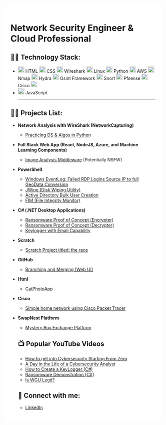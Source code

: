 <div style="background-color: white; padding: 20px;">
  <h1>Network Security Engineer & Cloud Professional</h1>

  ## 👨‍💻 Technology Stack:
  - <img src="https://www.freepnglogos.com/uploads/html5-logo-png/html5-logo-html-logo-0.png" alt="HTML" width="20"> HTML   <img src="https://cdn.freebiesupply.com/logos/large/2x/css3-logo-png-transparent.png" alt="CSS" width="20"> CSS  <img src="https://cdn.icon-icons.com/icons2/1495/PNG/512/wireshark_103123.png" alt="Wireshark" width="20"> Wireshark  <img src="https://cdn.icon-icons.com/icons2/46/PNG/128/linux_penguin_animal_9362.png" alt="Linux" width="20"> Linux  <img src="https://cdn.icon-icons.com/icons2/112/PNG/512/python_18894.png" alt="Python" width="20"> Python  <img src="https://cdn.icon-icons.com/icons2/2389/PNG/512/amazon_aws_logo_icon_145507.png" alt="AWS" width="20"> AWS  <img src="https://cdn.icon-icons.com/icons2/2148/PNG/512/nmap_icon_132152.png" alt="Nmap" width="20"> Nmap   <img src="https://cdn.icon-icons.com/icons2/390/PNG/512/hydra_39088.png" alt="Hydra" width="20"> Hydra  <img src="https://seeklogo.com/images/O/osint-logo-B1BB1F1B1C-seeklogo.com.png" alt="Osint Framework" width="20"> Osint Framework <img src="https://cdn.icon-icons.com/icons2/2699/PNG/512/snort_logo_icon_167980.png" alt="Snort" width="20"> Snort <img src="https://cdn.icon-icons.com/icons2/3914/PNG/512/pfsense_logo_icon_248868.png" alt="Pfsense" width="20"> Pfsense  <img src="https://www.freepnglogos.com/uploads/cisco-png-logo/networking-and-cisco-packet-tracer-png-logo-17.png" alt="Cisco" width="20"> Cisco <img src="https://www.freepnglogos.com/uploads/cisco-png-logo/networking-and-cisco-packet-tracer-png-logo-17.png" alt="Cisco" width="20">
  - <img src="(https://cdn.icon-icons.com/icons2/2108/PNG/512/javascript_icon_130900.png)" alt="javascript" width="20"> JavaScript <hr>

  ## 👨‍💻 Projects List:
  - **Network Analysis with WireShark (NetworkCapturing)**
    - [Practicing DS & Algos in Python](https://github.com/NtokozoMothwa/Algorithms-Practice)
  - **Full Stack Web App (React, NodeJS, Azure, and Machine Learning Components)**
    - [Image Analysis Middleware](https://github.com/NtokozoMothwa/4chan-Image-Analysis-Middleware-C964) (Potentially NSFW)
  - **PowerShell**
    - [Windows EventLog: Failed RDP Logins Source IP to full GeoData Conversion](https://github.com/NtokozoMothwa/Sentinel-Lab)
    - [JWipe (Disk Wiping Utility)](https://github.com/NtokozoMothwa/Jwipe.PowerShell)
    - [Active Directory Bulk User Creation](https://github.com/NtokozoMothwa/AD_PS)
    - [FIM (File Integrity Monitor)](https://github.com/NtokozoMothwa/PowerShell-Integrity-FIM)
  - **C# (.NET Desktop Applications)**
    - [Ransomware Proof of Concept (Encrypter)](https://github.com/NtokozoMothwa/EncrypterPOC)
    - [Ransomware Proof of Concept (Decrypter)](https://github.com/NtokozoMothwa/DecrypterPOC)
    - [Keylogger with Email Capability](https://github.com/NtokozoMothwa/Key-Logger-With-Email)
  - **Scratch**
    - [Scratch Project titled: the race](https://scratch.mit.edu/projects/938876054/)
  - **GitHub**
    - [Branching and Merging (Web UI)](https://github.com/NtokozoMothwa/Branching-and-Merging-Web-UI)
  - **Html**
    - [CatPhotoApp](https://github.com/NtokozoMothwa/ToDo-List-App)
  - **Cisco**
    - [Simple home network using Cisco Packet Tracer](https://github.com/NtokozoMothwa/builing-a-home-network)
- **SwapNest Platform**
    - [Mystery Box Exchange Platform](https://github.com/NtokozoMothwa/builing-a-home-network)


  ## 📺 Popular YouTube Videos
  - [How to get into Cybersecurity Starting From Zero](https://www.youtube.com/watch?v=a83ASGn_V_s)
  - [A Day in the Life of a Cybersecurity Analyst](https://www.youtube.com/watch?v=uHy3oM7NnoU)
  - [How to Create a KeyLogger (C#)](https://www.youtube.com/watch?v=N-L9hklSlNk)
  - [Ransomware Demonstration (C#)](https://www.youtube.com/watch?v=OfvdQeh79s0)
  - [Is WGU Legit?](https://www.youtube.com/watch?v=E2MwRWxDBkA)

  ## 🤳 Connect with me:
  - [LinkedIn](https://github.com/NtokozoMothwa)
</div>
